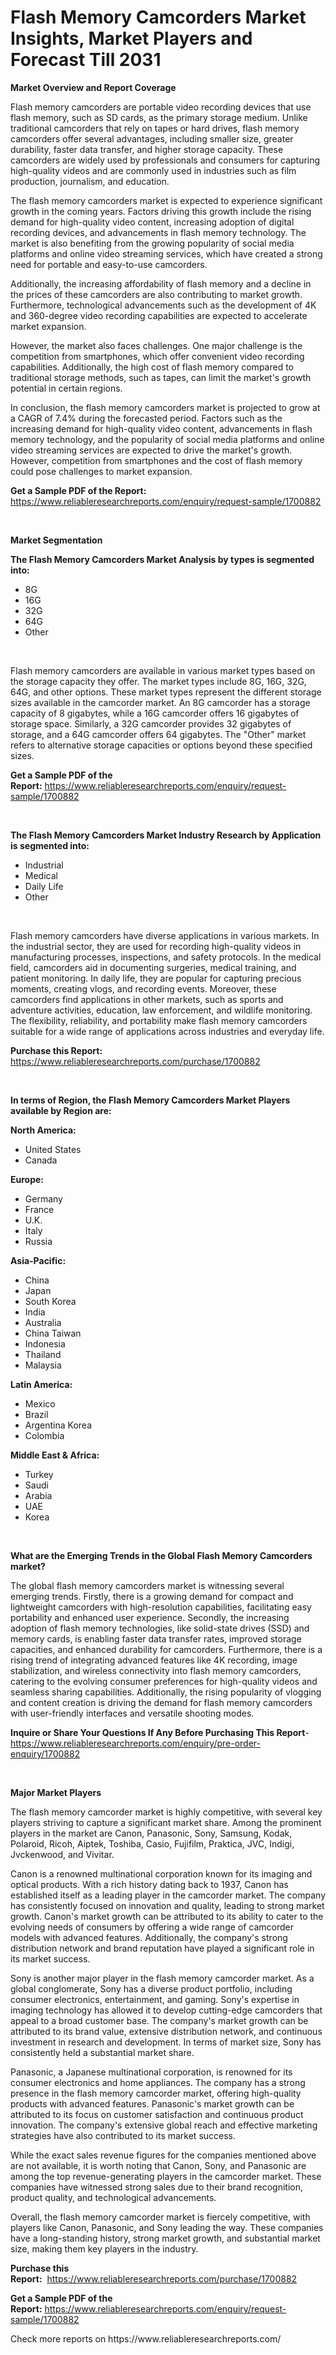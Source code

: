 <p><h1>Flash Memory Camcorders Market Insights, Market Players and Forecast Till 2031</h1></p><p><strong>Market Overview and Report Coverage</strong></p>
<p><p>Flash memory camcorders are portable video recording devices that use flash memory, such as SD cards, as the primary storage medium. Unlike traditional camcorders that rely on tapes or hard drives, flash memory camcorders offer several advantages, including smaller size, greater durability, faster data transfer, and higher storage capacity. These camcorders are widely used by professionals and consumers for capturing high-quality videos and are commonly used in industries such as film production, journalism, and education.</p><p>The flash memory camcorders market is expected to experience significant growth in the coming years. Factors driving this growth include the rising demand for high-quality video content, increasing adoption of digital recording devices, and advancements in flash memory technology. The market is also benefiting from the growing popularity of social media platforms and online video streaming services, which have created a strong need for portable and easy-to-use camcorders.</p><p>Additionally, the increasing affordability of flash memory and a decline in the prices of these camcorders are also contributing to market growth. Furthermore, technological advancements such as the development of 4K and 360-degree video recording capabilities are expected to accelerate market expansion.</p><p>However, the market also faces challenges. One major challenge is the competition from smartphones, which offer convenient video recording capabilities. Additionally, the high cost of flash memory compared to traditional storage methods, such as tapes, can limit the market's growth potential in certain regions.</p><p>In conclusion, the flash memory camcorders market is projected to grow at a CAGR of 7.4% during the forecasted period. Factors such as the increasing demand for high-quality video content, advancements in flash memory technology, and the popularity of social media platforms and online video streaming services are expected to drive the market's growth. However, competition from smartphones and the cost of flash memory could pose challenges to market expansion.</p></p>
<p><strong>Get a Sample PDF of the Report:</strong> <a href="https://www.reliableresearchreports.com/enquiry/request-sample/1700882">https://www.reliableresearchreports.com/enquiry/request-sample/1700882</a></p>
<p>&nbsp;</p>
<p><strong>Market Segmentation</strong></p>
<p><strong>The Flash Memory Camcorders Market Analysis by types is segmented into:</strong></p>
<p><ul><li>8G</li><li>16G</li><li>32G</li><li>64G</li><li>Other</li></ul></p>
<p>&nbsp;</p>
<p><p>Flash memory camcorders are available in various market types based on the storage capacity they offer. The market types include 8G, 16G, 32G, 64G, and other options. These market types represent the different storage sizes available in the camcorder market. An 8G camcorder has a storage capacity of 8 gigabytes, while a 16G camcorder offers 16 gigabytes of storage space. Similarly, a 32G camcorder provides 32 gigabytes of storage, and a 64G camcorder offers 64 gigabytes. The "Other" market refers to alternative storage capacities or options beyond these specified sizes.</p></p>
<p><strong>Get a Sample PDF of the Report:</strong>&nbsp;<a href="https://www.reliableresearchreports.com/enquiry/request-sample/1700882">https://www.reliableresearchreports.com/enquiry/request-sample/1700882</a></p>
<p>&nbsp;</p>
<p><strong>The Flash Memory Camcorders Market Industry Research by Application is segmented into:</strong></p>
<p><ul><li>Industrial</li><li>Medical</li><li>Daily Life</li><li>Other</li></ul></p>
<p>&nbsp;</p>
<p><p>Flash memory camcorders have diverse applications in various markets. In the industrial sector, they are used for recording high-quality videos in manufacturing processes, inspections, and safety protocols. In the medical field, camcorders aid in documenting surgeries, medical training, and patient monitoring. In daily life, they are popular for capturing precious moments, creating vlogs, and recording events. Moreover, these camcorders find applications in other markets, such as sports and adventure activities, education, law enforcement, and wildlife monitoring. The flexibility, reliability, and portability make flash memory camcorders suitable for a wide range of applications across industries and everyday life.</p></p>
<p><strong>Purchase this Report:</strong>&nbsp; <a href="https://www.reliableresearchreports.com/purchase/1700882">https://www.reliableresearchreports.com/purchase/1700882</a></p>
<p>&nbsp;</p>
<p><strong>In terms of Region, the Flash Memory Camcorders Market Players available by Region are:</strong></p>
<p>
    <p> <strong> North America: </strong>
        <ul>
            <li>United States</li>
            <li>Canada</li>
        </ul>
        </p> 
    <p> <strong> Europe: </strong>
        <ul>
            <li>Germany</li>
            <li>France</li>
            <li>U.K.</li>
            <li>Italy</li>
            <li>Russia</li>
        </ul>
        </p> 
    <p> <strong> Asia-Pacific: </strong>
        <ul>
            <li>China</li>
            <li>Japan</li>
            <li>South Korea</li>
            <li>India</li>
            <li>Australia</li>
            <li>China Taiwan</li>
            <li>Indonesia</li>
            <li>Thailand</li>
            <li>Malaysia</li>
        </ul>
        </p> 
    <p> <strong> Latin America: </strong>
        <ul>
            <li>Mexico</li>
            <li>Brazil</li>
            <li>Argentina Korea</li>
            <li>Colombia</li>
        </ul>
        </p> 
    <p> <strong> Middle East & Africa: </strong>
        <ul>
            <li>Turkey</li>
            <li>Saudi</li>
            <li>Arabia</li>
            <li>UAE</li>
            <li>Korea</li>
        </ul>
    </p>
    </p>
<p>&nbsp;</p>
<p><strong>What are the Emerging Trends in the Global Flash Memory Camcorders market?</strong></p>
<p><p>The global flash memory camcorders market is witnessing several emerging trends. Firstly, there is a growing demand for compact and lightweight camcorders with high-resolution capabilities, facilitating easy portability and enhanced user experience. Secondly, the increasing adoption of flash memory technologies, like solid-state drives (SSD) and memory cards, is enabling faster data transfer rates, improved storage capacities, and enhanced durability for camcorders. Furthermore, there is a rising trend of integrating advanced features like 4K recording, image stabilization, and wireless connectivity into flash memory camcorders, catering to the evolving consumer preferences for high-quality videos and seamless sharing capabilities. Additionally, the rising popularity of vlogging and content creation is driving the demand for flash memory camcorders with user-friendly interfaces and versatile shooting modes.</p></p>
<p><strong>Inquire or Share Your Questions If Any Before Purchasing This Report</strong>- <a href="https://www.reliableresearchreports.com/enquiry/pre-order-enquiry/1700882">https://www.reliableresearchreports.com/enquiry/pre-order-enquiry/1700882</a></p>
<p>&nbsp;</p>
<p><strong>Major Market Players</strong></p>
<p><p>The flash memory camcorder market is highly competitive, with several key players striving to capture a significant market share. Among the prominent players in the market are Canon, Panasonic, Sony, Samsung, Kodak, Polaroid, Ricoh, Aiptek, Toshiba, Casio, Fujifilm, Praktica, JVC, Indigi, Jvckenwood, and Vivitar.</p><p>Canon is a renowned multinational corporation known for its imaging and optical products. With a rich history dating back to 1937, Canon has established itself as a leading player in the camcorder market. The company has consistently focused on innovation and quality, leading to strong market growth. Canon's market growth can be attributed to its ability to cater to the evolving needs of consumers by offering a wide range of camcorder models with advanced features. Additionally, the company's strong distribution network and brand reputation have played a significant role in its market success.</p><p>Sony is another major player in the flash memory camcorder market. As a global conglomerate, Sony has a diverse product portfolio, including consumer electronics, entertainment, and gaming. Sony's expertise in imaging technology has allowed it to develop cutting-edge camcorders that appeal to a broad customer base. The company's market growth can be attributed to its brand value, extensive distribution network, and continuous investment in research and development. In terms of market size, Sony has consistently held a substantial market share.</p><p>Panasonic, a Japanese multinational corporation, is renowned for its consumer electronics and home appliances. The company has a strong presence in the flash memory camcorder market, offering high-quality products with advanced features. Panasonic's market growth can be attributed to its focus on customer satisfaction and continuous product innovation. The company's extensive global reach and effective marketing strategies have also contributed to its market success.</p><p>While the exact sales revenue figures for the companies mentioned above are not available, it is worth noting that Canon, Sony, and Panasonic are among the top revenue-generating players in the camcorder market. These companies have witnessed strong sales due to their brand recognition, product quality, and technological advancements.</p><p>Overall, the flash memory camcorder market is fiercely competitive, with players like Canon, Panasonic, and Sony leading the way. These companies have a long-standing history, strong market growth, and substantial market size, making them key players in the industry.</p></p>
<p><strong>Purchase this Report:</strong>&nbsp;&nbsp;<a href="https://www.reliableresearchreports.com/purchase/1700882">https://www.reliableresearchreports.com/purchase/1700882</a></p>
<p></p>
<p><strong>Get a Sample PDF of the Report:</strong>&nbsp;<a href="https://www.reliableresearchreports.com/enquiry/request-sample/1700882">https://www.reliableresearchreports.com/enquiry/request-sample/1700882</a></p>
<p>Check more reports on https://www.reliableresearchreports.com/</p>